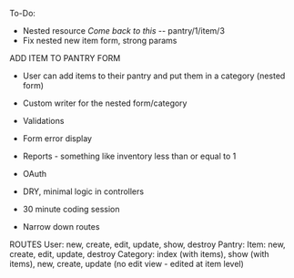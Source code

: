 To-Do:
-  Nested resource   *Come back to this*
  -- pantry/1/item/3
-  Fix nested new item form, strong params

ADD ITEM TO PANTRY FORM
-  User can add items to their pantry and put them in a category (nested form)
-  Custom writer for the nested form/category
-  Validations
-  Form error display


-  Reports - something like inventory less than or equal to 1
-  OAuth


-  DRY, minimal logic in controllers
-  30 minute coding session
-  Narrow down routes

ROUTES
User: new, create, edit, update, show, destroy
Pantry:
Item: new, create, edit, update, destroy
Category: index (with items), show (with items), new, create, update  (no edit view - edited at item level)
